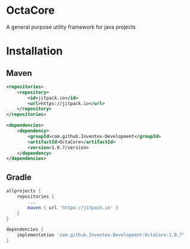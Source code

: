 # OctaCore
A general purpose utility framework for java projects

# Installation

## Maven
```xml
<repositories>
    <repository>
        <id>jitpack.io</id>
        <url>https://jitpack.io</url>
    </repository>
</repositories>
```

```xml
<dependencies>
    <dependency>
        <groupId>com.github.Inventex-Development</groupId>
        <artifactId>OctaCore</artifactId>
        <version>1.0.7/version>
    </dependency>
</dependencies>
```

## Gradle
```gradle
allprojects {
    repositories {
        ...
        maven { url 'https://jitpack.io' }
    }
}
```

```gradle
dependencies {
    implementation 'com.github.Inventex-Development:OctaCore:1.0.7'
}
```
